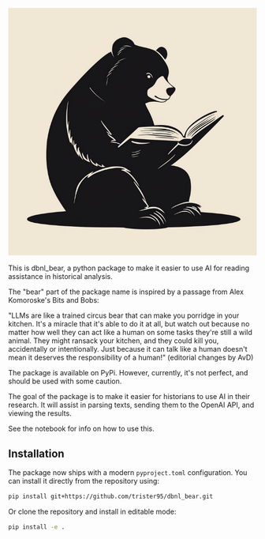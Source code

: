 ![My Package Logo](assets/logo.png)

This is dbnl_bear, a python package to make it easier to use AI for reading assistance in historical analysis.

The "bear" part of the package name is inspired by a passage from Alex Komoroske's Bits and Bobs:

"LLMs are like a trained circus bear that can make you porridge in your kitchen. It's a miracle that it's able to do it at all, but watch out because no matter how well they can act like a human on some tasks they're still a wild animal. They might ransack your kitchen, and they could kill you, accidentally or intentionally. Just because it can talk like a human doesn't mean it deserves the responsibility of a human!" (editorial changes by AvD)

The package is available on PyPi. However, currently, it's not perfect, and should be used with some caution. 

The goal of the package is to make it easier for historians to use AI in their research. It will assist in parsing texts, sending them to the OpenAI API, and viewing the results. 

See the notebook for info on how to use this.

## Installation

The package now ships with a modern `pyproject.toml` configuration.  You can
install it directly from the repository using:

```bash
pip install git+https://github.com/trister95/dbnl_bear.git
```

Or clone the repository and install in editable mode:

```bash
pip install -e .
```
